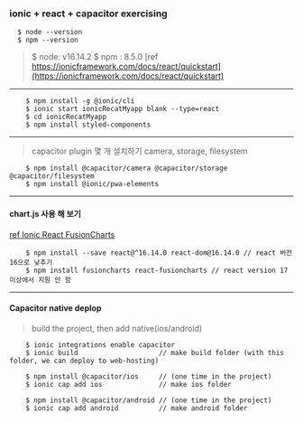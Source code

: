### ionic + react + capacitor exercising
```
  $ node --version
  $ npm --version
```
> $ node: v16.14.2
> $ npm : 8.5.0
[ref https://ionicframework.com/docs/react/quickstart](https://ionicframework.com/docs/react/quickstart)
---
```
    $ npm install -g @ionic/cli
    $ ionic start ionicRecatMyapp blank --type=react
    $ cd ionicRecatMyapp
    $ npm install styled-components
```
---
> capacitor plugin 몇 개 설치하기
> camera, storage, filesystem
```
    $ npm install @capacitor/camera @capacitor/storage @capacitor/filesystem
    $ npm install @ionic/pwa-elements
```
---
#### chart.js 사용 해 보기
[ref Ionic React FusionCharts](https://www.fusioncharts.com/dev/getting-started/ionic-framework/ionic-framework-using-react)
```
    $ npm install --save react@^16.14.0 react-dom@16.14.0 // react 버전 16으로 낮추기
    $ npm install fusioncharts react-fusioncharts // react version 17이상에서 지원 안 함
```
---
#### Capacitor native deplop
> build the project, then add native(ios/android)
```
    $ ionic integrations enable capacitor
    $ ionic build                    // make build folder (with this folder, we can deploy to web-hosting)

    $ npm install @capacitor/ios     // (one time in the project)
    $ ionic cap add ios              // make ios folder

    $ npm install @capacitor/android // (one time in the project)
    $ ionic cap add android          // make android folder

```